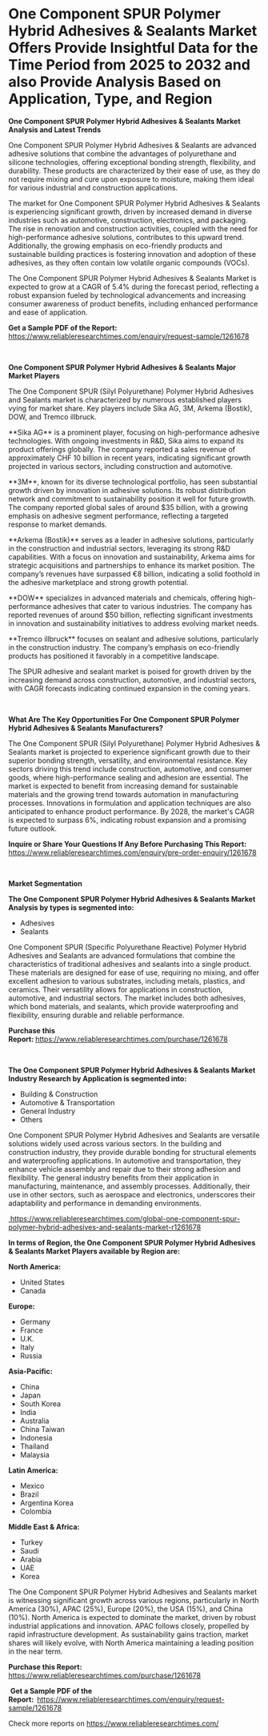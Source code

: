 <p><h1>One Component SPUR Polymer Hybrid Adhesives & Sealants Market Offers Provide Insightful Data for the Time Period from 2025 to 2032 and also Provide Analysis Based on Application, Type, and Region</h1></p><p><strong>One Component SPUR Polymer Hybrid Adhesives & Sealants Market Analysis and Latest Trends</strong></p>
<p><p>One Component SPUR Polymer Hybrid Adhesives & Sealants are advanced adhesive solutions that combine the advantages of polyurethane and silicone technologies, offering exceptional bonding strength, flexibility, and durability. These products are characterized by their ease of use, as they do not require mixing and cure upon exposure to moisture, making them ideal for various industrial and construction applications.</p><p>The market for One Component SPUR Polymer Hybrid Adhesives & Sealants is experiencing significant growth, driven by increased demand in diverse industries such as automotive, construction, electronics, and packaging. The rise in renovation and construction activities, coupled with the need for high-performance adhesive solutions, contributes to this upward trend. Additionally, the growing emphasis on eco-friendly products and sustainable building practices is fostering innovation and adoption of these adhesives, as they often contain low volatile organic compounds (VOCs).</p><p>The One Component SPUR Polymer Hybrid Adhesives & Sealants Market is expected to grow at a CAGR of 5.4% during the forecast period, reflecting a robust expansion fueled by technological advancements and increasing consumer awareness of product benefits, including enhanced performance and ease of application.</p></p>
<p><strong>Get a Sample PDF of the Report:&nbsp;</strong> <a href="https://www.reliableresearchtimes.com/enquiry/request-sample/1261678?utm_campaign=3060&utm_medium=2&utm_source=Github&utm_content=ia&utm_term=03042025&utm_id=one-component-spur-polymer-hybrid-adhesives-sealants">https://www.reliableresearchtimes.com/enquiry/request-sample/1261678</a></p>
<p>&nbsp;</p>
<p><strong>One Component SPUR Polymer Hybrid Adhesives & Sealants Major Market Players</strong></p>
<p><p>The One Component SPUR (Silyl Polyurethane) Polymer Hybrid Adhesives and Sealants market is characterized by numerous established players vying for market share. Key players include Sika AG, 3M, Arkema (Bostik), DOW, and Tremco illbruck. </p><p>**Sika AG** is a prominent player, focusing on high-performance adhesive technologies. With ongoing investments in R&D, Sika aims to expand its product offerings globally. The company reported a sales revenue of approximately CHF 10 billion in recent years, indicating significant growth projected in various sectors, including construction and automotive.</p><p>**3M**, known for its diverse technological portfolio, has seen substantial growth driven by innovation in adhesive solutions. Its robust distribution network and commitment to sustainability position it well for future growth. The company reported global sales of around $35 billion, with a growing emphasis on adhesive segment performance, reflecting a targeted response to market demands.</p><p>**Arkema (Bostik)** serves as a leader in adhesive solutions, particularly in the construction and industrial sectors, leveraging its strong R&D capabilities. With a focus on innovation and sustainability, Arkema aims for strategic acquisitions and partnerships to enhance its market position. The company’s revenues have surpassed €8 billion, indicating a solid foothold in the adhesive marketplace and strong growth potential.</p><p>**DOW** specializes in advanced materials and chemicals, offering high-performance adhesives that cater to various industries. The company has reported revenues of around $50 billion, reflecting significant investments in innovation and sustainability initiatives to address evolving market needs.</p><p>**Tremco illbruck** focuses on sealant and adhesive solutions, particularly in the construction industry. The company’s emphasis on eco-friendly products has positioned it favorably in a competitive landscape.</p><p>The SPUR adhesive and sealant market is poised for growth driven by the increasing demand across construction, automotive, and industrial sectors, with CAGR forecasts indicating continued expansion in the coming years.</p></p>
<p>&nbsp;</p>
<p><strong>What Are The Key Opportunities For One Component SPUR Polymer Hybrid Adhesives & Sealants Manufacturers?</strong></p>
<p><p>The One Component SPUR (Silyl Polyurethane) Polymer Hybrid Adhesives & Sealants market is projected to experience significant growth due to their superior bonding strength, versatility, and environmental resistance. Key sectors driving this trend include construction, automotive, and consumer goods, where high-performance sealing and adhesion are essential. The market is expected to benefit from increasing demand for sustainable materials and the growing trend towards automation in manufacturing processes. Innovations in formulation and application techniques are also anticipated to enhance product performance. By 2028, the market's CAGR is expected to surpass 6%, indicating robust expansion and a promising future outlook.</p></p>
<p><strong>Inquire or Share Your Questions If Any Before Purchasing This Report:</strong> <a href="https://www.reliableresearchtimes.com/enquiry/pre-order-enquiry/1261678?utm_campaign=3060&utm_medium=2&utm_source=Github&utm_content=ia&utm_term=03042025&utm_id=one-component-spur-polymer-hybrid-adhesives-sealants">https://www.reliableresearchtimes.com/enquiry/pre-order-enquiry/1261678</a></p>
<p>&nbsp;</p>
<p><strong>Market Segmentation</strong></p>
<p><strong>The One Component SPUR Polymer Hybrid Adhesives & Sealants Market Analysis by types is segmented into:</strong></p>
<p><ul><li>Adhesives</li><li>Sealants</li></ul></p>
<p><p>One Component SPUR (Specific Polyurethane Reactive) Polymer Hybrid Adhesives and Sealants are advanced formulations that combine the characteristics of traditional adhesives and sealants into a single product. These materials are designed for ease of use, requiring no mixing, and offer excellent adhesion to various substrates, including metals, plastics, and ceramics. Their versatility allows for applications in construction, automotive, and industrial sectors. The market includes both adhesives, which bond materials, and sealants, which provide waterproofing and flexibility, ensuring durable and reliable performance.</p></p>
<p><strong>Purchase this Report:&nbsp;</strong><a href="https://www.reliableresearchtimes.com/purchase/1261678?utm_campaign=3060&utm_medium=2&utm_source=Github&utm_content=ia&utm_term=03042025&utm_id=one-component-spur-polymer-hybrid-adhesives-sealants">https://www.reliableresearchtimes.com/purchase/1261678</a></p>
<p>&nbsp;</p>
<p><strong>The One Component SPUR Polymer Hybrid Adhesives & Sealants Market Industry Research by Application is segmented into:</strong></p>
<p><ul><li>Building & Construction</li><li>Automotive & Transportation</li><li>General Industry</li><li>Others</li></ul></p>
<p><p>One Component SPUR Polymer Hybrid Adhesives and Sealants are versatile solutions widely used across various sectors. In the building and construction industry, they provide durable bonding for structural elements and waterproofing applications. In automotive and transportation, they enhance vehicle assembly and repair due to their strong adhesion and flexibility. The general industry benefits from their application in manufacturing, maintenance, and assembly processes. Additionally, their use in other sectors, such as aerospace and electronics, underscores their adaptability and performance in demanding environments.</p></p>
<p><a href="https://www.reliableresearchtimes.com/global-one-component-spur-polymer-hybrid-adhesives-and-sealants-market-r1261678?utm_campaign=3060&utm_medium=2&utm_source=Github&utm_content=ia&utm_term=03042025&utm_id=one-component-spur-polymer-hybrid-adhesives-sealants">&nbsp;https://www.reliableresearchtimes.com/global-one-component-spur-polymer-hybrid-adhesives-and-sealants-market-r1261678</a></p>
<p><strong>In terms of Region, the One Component SPUR Polymer Hybrid Adhesives & Sealants Market Players available by Region are:</strong></p>
<p>
    <p> <strong> North America: </strong>
        <ul>
            <li>United States</li>
            <li>Canada</li>
        </ul>
        </p> 
    <p> <strong> Europe: </strong>
        <ul>
            <li>Germany</li>
            <li>France</li>
            <li>U.K.</li>
            <li>Italy</li>
            <li>Russia</li>
        </ul>
        </p> 
    <p> <strong> Asia-Pacific: </strong>
        <ul>
            <li>China</li>
            <li>Japan</li>
            <li>South Korea</li>
            <li>India</li>
            <li>Australia</li>
            <li>China Taiwan</li>
            <li>Indonesia</li>
            <li>Thailand</li>
            <li>Malaysia</li>
        </ul>
        </p> 
    <p> <strong> Latin America: </strong>
        <ul>
            <li>Mexico</li>
            <li>Brazil</li>
            <li>Argentina Korea</li>
            <li>Colombia</li>
        </ul>
        </p> 
    <p> <strong> Middle East & Africa: </strong>
        <ul>
            <li>Turkey</li>
            <li>Saudi</li>
            <li>Arabia</li>
            <li>UAE</li>
            <li>Korea</li>
        </ul>
    </p>
    </p>
<p><p>The One Component SPUR Polymer Hybrid Adhesives and Sealants market is witnessing significant growth across various regions, particularly in North America (30%), APAC (25%), Europe (20%), the USA (15%), and China (10%). North America is expected to dominate the market, driven by robust industrial applications and innovation. APAC follows closely, propelled by rapid infrastructure development. As sustainability gains traction, market shares will likely evolve, with North America maintaining a leading position in the near term.</p></p>
<p><strong>Purchase this Report: </strong><a href="https://www.reliableresearchtimes.com/purchase/1261678?utm_campaign=3060&utm_medium=2&utm_source=Github&utm_content=ia&utm_term=03042025&utm_id=one-component-spur-polymer-hybrid-adhesives-sealants">https://www.reliableresearchtimes.com/purchase/1261678</a></p>
<p>&nbsp;<strong>Get a Sample PDF of the Report:&nbsp;&nbsp;</strong><a href="https://www.reliableresearchtimes.com/enquiry/request-sample/1261678?utm_campaign=3060&utm_medium=2&utm_source=Github&utm_content=ia&utm_term=03042025&utm_id=one-component-spur-polymer-hybrid-adhesives-sealants">https://www.reliableresearchtimes.com/enquiry/request-sample/1261678</a></p>
<p><strong></strong></p>
<p>Check more reports on <a href="https://www.reliableresearchtimes.com/?utm_campaign=3060&utm_medium=2&utm_source=Github&utm_content=ia&utm_term=03042025&utm_id=one-component-spur-polymer-hybrid-adhesives-sealants">https://www.reliableresearchtimes.com/</a></p>